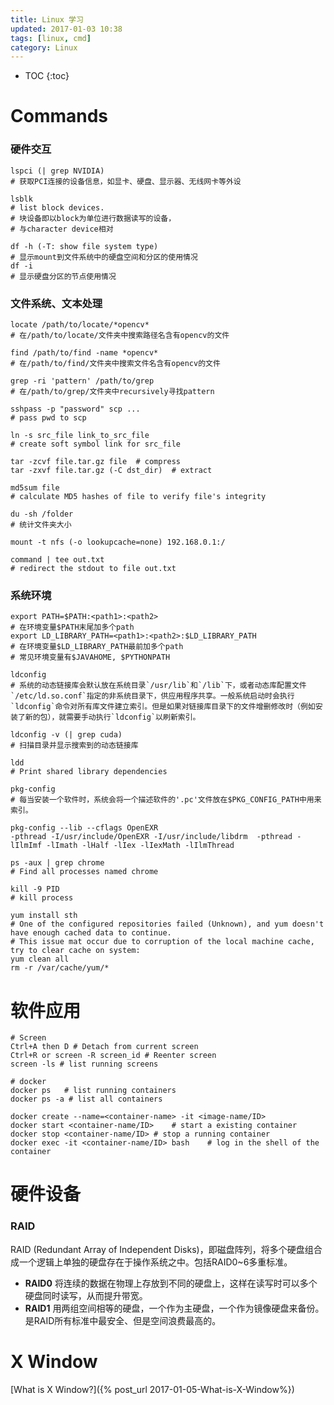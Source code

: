 ```yaml
---
title: Linux 学习
updated: 2017-01-03 10:38
tags: [linux, cmd]
category: Linux
---
```


* TOC
{:toc}

# Commands
### 硬件交互

```
lspci (| grep NVIDIA)
# 获取PCI连接的设备信息，如显卡、硬盘、显示器、无线网卡等外设
```

```
lsblk
# list block devices.
# 块设备即以block为单位进行数据读写的设备，
# 与character device相对
```

```
df -h (-T: show file system type)
# 显示mount到文件系统中的硬盘空间和分区的使用情况
df -i 
# 显示硬盘分区的节点使用情况
```

### 文件系统、文本处理

```
locate /path/to/locate/*opencv*
# 在/path/to/locate/文件夹中搜索路径名含有opencv的文件
```

```
find /path/to/find -name *opencv*
# 在/path/to/find/文件夹中搜索文件名含有opencv的文件
```

```
grep -ri 'pattern' /path/to/grep
# 在/path/to/grep/文件夹中recursively寻找pattern
```

```
sshpass -p "password" scp ...
# pass pwd to scp
```

```
ln -s src_file link_to_src_file
# create soft symbol link for src_file
```

```
tar -zcvf file.tar.gz file	# compress
tar -zxvf file.tar.gz (-C dst_dir)	# extract

```

```
md5sum file
# calculate MD5 hashes of file to verify file's integrity
```

```
du -sh /folder
# 统计文件夹大小
```

```
mount -t nfs (-o lookupcache=none) 192.168.0.1:/
```

```
command | tee out.txt
# redirect the stdout to file out.txt
```

### 系统环境

```
export PATH=$PATH:<path1>:<path2>
# 在环境变量$PATH末尾加多个path
export LD_LIBRARY_PATH=<path1>:<path2>:$LD_LIBRARY_PATH
# 在环境变量$LD_LIBRARY_PATH最前加多个path
# 常见环境变量有$JAVAHOME, $PYTHONPATH
```

```
ldconfig
# 系统的动态链接库会默认放在系统目录`/usr/lib`和`/lib`下，或者动态库配置文件`/etc/ld.so.conf`指定的非系统目录下，供应用程序共享。一般系统启动时会执行`ldconfig`命令对所有库文件建立索引。但是如果对链接库目录下的文件增删修改时（例如安装了新的包），就需要手动执行`ldconfig`以刷新索引。

ldconfig -v (| grep cuda)
# 扫描目录并显示搜索到的动态链接库

ldd
# Print shared library dependencies
```

```
pkg-config
# 每当安装一个软件时，系统会将一个描述软件的'.pc'文件放在$PKG_CONFIG_PATH中用来索引。

pkg-config --lib --cflags OpenEXR
-pthread -I/usr/include/OpenEXR -I/usr/include/libdrm  -pthread -lIlmImf -lImath -lHalf -lIex -lIexMath -lIlmThread
```

```
ps -aux | grep chrome
# Find all processes named chrome

kill -9 PID
# kill process
```

```
yum install sth
# One of the configured repositories failed (Unknown), and yum doesn't have enough cached data to continue.
# This issue mat occur due to corruption of the local machine cache, try to clear cache on system:
yum clean all
rm -r /var/cache/yum/*
```

# 软件应用

```
# Screen
Ctrl+A then D # Detach from current screen
Ctrl+R or screen -R screen_id # Reenter screen
screen -ls # list running screens

# docker
docker ps	# list running containers
docker ps -a # list all containers

docker create --name=<container-name> -it <image-name/ID>
docker start <container-name/ID>	# start a existing container
docker stop <container-name/ID>	# stop a running container
docker exec -it <container-name/ID> bash	# log in the shell of the container
```

# 硬件设备
### RAID

RAID (Redundant Array of Independent Disks)，即磁盘阵列，将多个硬盘组合成一个逻辑上单独的硬盘存在于操作系统之中。包括RAID0~6多重标准。
* **RAID0** 将连续的数据在物理上存放到不同的硬盘上，这样在读写时可以多个硬盘同时读写，从而提升带宽。
* **RAID1** 用两组空间相等的硬盘，一个作为主硬盘，一个作为镜像硬盘来备份。是RAID所有标准中最安全、但是空间浪费最高的。

# X Window

[What is X Window?]({% post_url 2017-01-05-What-is-X-Window%})
